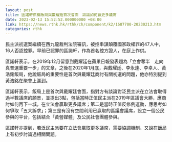 ```yaml
---
layout: post
title: 區諾軒供稱飯局與戴耀廷首次會面　談論如何贏更多議席
date: 2023-02-13 15:52:52.000000000 +08:00
link: https://news.rthk.hk/rthk/ch/component/k2/1687700-20230213.htm
categories: rthk
---
```


民主派初選案繼續在西九龍裁判法院審訊，被控串謀顛覆國家政權罪的47人中，16人否認控罪。早前已認罪的區諾軒，作為首名控方證人，在庭上作供。

區諾軒表示，在2019年12月留意到戴耀廷在蘋果日報發表題為「立會奪半　走向真普選重要一步」的文章，之後在2020年1月底，與戴耀廷、李永達、李卓人、黃浩銘飯局，他說飯局的重要性是首次與戴耀廷商討有關初選的問題，他亦特別提到黃浩銘在聚會上遲到。

區諾軒表示，飯局上是首次與戴耀廷會面，指對方有談論對泛民主派在立法會取得過半數議席的願景，並提出3點，包括當時正值民主派在2019年區議會大勝，應商討如何再下一城，在立法會贏取更多議席；第二是當時正值反修例運動，應思考如何爭取「五大訴求」；第三是有沒有空間利用已贏取的區議會議席，設立一個公民參與的平台，包括結合「黃營媒體」及公民社會團體參與。

區諾軒亦提到，若泛民主派要在立法會贏取更多議席，需要協調機制，又說在飯局上有初步討論過相關問題。
